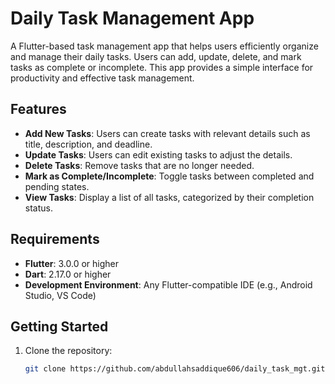 # Daily Task Management App

A Flutter-based task management app that helps users efficiently organize and manage their daily tasks. Users can add, update, delete, and mark tasks as complete or incomplete. This app provides a simple interface for productivity and effective task management.

## Features

- **Add New Tasks**: Users can create tasks with relevant details such as title, description, and deadline.
- **Update Tasks**: Users can edit existing tasks to adjust the details.
- **Delete Tasks**: Remove tasks that are no longer needed.
- **Mark as Complete/Incomplete**: Toggle tasks between completed and pending states.
- **View Tasks**: Display a list of all tasks, categorized by their completion status.

## Requirements

- **Flutter**: 3.0.0 or higher
- **Dart**: 2.17.0 or higher
- **Development Environment**: Any Flutter-compatible IDE (e.g., Android Studio, VS Code)

## Getting Started

1. Clone the repository:
   ```bash
   git clone https://github.com/abdullahsaddique606/daily_task_mgt.git

